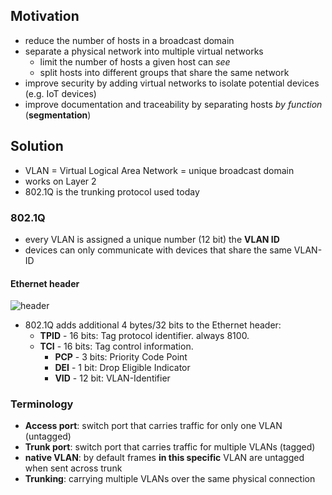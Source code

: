 ## Motivation

- reduce the number of hosts in a broadcast domain
- separate a physical network into multiple virtual networks
  - limit the number of hosts a given host can *see*
  - split hosts into different groups that share the same network
- improve security by adding virtual networks to isolate potential devices (e.g. IoT devices)
- improve documentation and traceability by separating hosts *by function* (**segmentation**)

## Solution

- VLAN = Virtual Logical Area Network = unique broadcast domain
- works on Layer 2
- 802.1Q is the trunking protocol used today

### 802.1Q

- every VLAN is assigned a unique number (12 bit) the **VLAN ID**
- devices can only communicate with devices that share the same VLAN-ID

#### Ethernet header

![header](https://upload.wikimedia.org/wikipedia/commons/thumb/0/0e/Ethernet_802.1Q_Insert.svg/1200px-Ethernet_802.1Q_Insert.svg.png)


- 802.1Q adds additional 4 bytes/32 bits to the Ethernet header:
  - **TPID** - 16 bits: Tag protocol identifier. always 8100. 
  - **TCI** - 16 bits:  Tag control information.
    - **PCP** - 3 bits: Priority Code Point
    - **DEI** - 1 bit:  Drop Eligible Indicator
    - **VID** - 12 bit: VLAN-Identifier  

### Terminology

- **Access port**: switch port that carries traffic for only one VLAN (untagged)
- **Trunk port**: switch port that carries traffic for multiple VLANs (tagged)
- **native VLAN**: by default frames **in this specific** VLAN are untagged when sent across trunk
- **Trunking**: carrying multiple VLANs over the same physical connection
